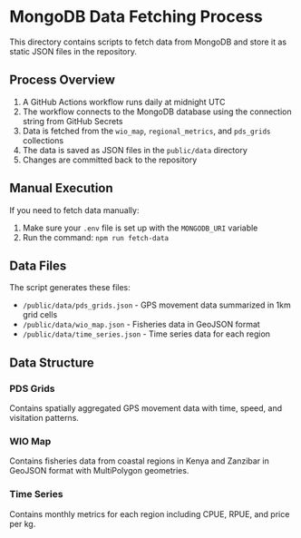 # MongoDB Data Fetching Process

This directory contains scripts to fetch data from MongoDB and store it as static JSON files in the repository.

## Process Overview

1. A GitHub Actions workflow runs daily at midnight UTC
2. The workflow connects to the MongoDB database using the connection string from GitHub Secrets
3. Data is fetched from the `wio_map`, `regional_metrics`, and `pds_grids` collections
4. The data is saved as JSON files in the `public/data` directory
5. Changes are committed back to the repository

## Manual Execution

If you need to fetch data manually:

1. Make sure your `.env` file is set up with the `MONGODB_URI` variable
2. Run the command: `npm run fetch-data`

## Data Files

The script generates these files:

- `/public/data/pds_grids.json` - GPS movement data summarized in 1km grid cells
- `/public/data/wio_map.json` - Fisheries data in GeoJSON format
- `/public/data/time_series.json` - Time series data for each region

## Data Structure

### PDS Grids
Contains spatially aggregated GPS movement data with time, speed, and visitation patterns.

### WIO Map
Contains fisheries data from coastal regions in Kenya and Zanzibar in GeoJSON format with MultiPolygon geometries.

### Time Series
Contains monthly metrics for each region including CPUE, RPUE, and price per kg. 